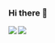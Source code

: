 ### Hi there 👋

<!--
**suzkiee/suzkiee** is a ✨ _special_ ✨ repository because its `README.md` (this file) appears on your GitHub profile.

Here are some ideas to get you started:

- 🔭 I’m currently working on ...
- 🌱 I’m currently learning ...
- 👯 I’m looking to collaborate on ...
- 🤔 I’m looking for help with ...
- 💬 Ask me about ...
- 📫 How to reach me: ...
- 😄 Pronouns: ...
- ⚡ Fun fact: ...
-->
<div>
  <a href="https://github.com/suzkiee">
     <img align="left" display="inline-block" src="https://github-readme-stats.vercel.app/api?username=suzkiee&show_icons=true&theme=radical" />
  </a>
</div>
<div>
<a href="https://github.com/suzkiee">
  <img align="left" display="inline-block" src="https://github-readme-stats.anuraghazra1.vercel.app/api/top-langs/?username=SUZKIEE&layout=compact&theme=radical" />
</a>
 </div>
